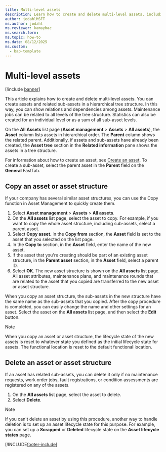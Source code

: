 ```yaml
---
title: Multi-level assets
description: Learn how to create and delete multi-level assets, including outlines on copying assets and asset structures and deleting asset structures.
author: jodahlMSFT
ms.author: jodahl
ms.reviewer: kamaybac
ms.search.form:
ms.topic: how-to
ms.date: 08/12/2025
ms.custom:
  - bap-template
---
```


# Multi-level assets

[!include [banner](../../includes/banner.md)]

This article explains how to create and delete multi-level assets. You can create assets and related sub-assets in a hierarchical tree structure. In this way, you can show relations and dependencies among assets. Maintenance jobs can be related to all levels of the tree structure. Statistics can also be created for an individual level or as a sum of all sub-asset levels.

On the **All Assets** list page (**Asset management** \> **Assets** \> **All assets**), the **Asset** column lists assets in hierarchical order. The **Parent** column shows the related parent. Additionally, if assets and sub-assets have already been created, the **Asset tree** section in the **Related information** pane shows the assets in a tree structure.

For information about how to create an asset, see [Create an asset](../objects/create-an-object.md). To create a sub-asset, select the parent asset in the **Parent** field on the **General** FastTab.

## Copy an asset or asset structure

If your company has several similar asset structures, you can use the Copy function in Asset Management to quickly create them.

1. Select **Asset management** \> **Assets** \> **All assets**.
1. On the **All assets** list page, select the asset to copy. For example, if you want to copy the whole asset structure, including sub-assets, select a parent asset.
1. Select **Copy asset**. In the **Copy from** section, the **Asset** field is set to the asset that you selected on the list page.
1. In the **Copy to** section, in the **Asset** field, enter the name of the new asset.
1. If the asset that you're creating should be part of an existing asset structure, in the **Parent asset** section, in the **Asset** field, select a parent ID.
1. Select **OK**. The new asset structure is shown on the **All assets** list page. All asset attributes, maintenance plans, and maintenance rounds that are related to the asset that you copied are transferred to the new asset or asset structure.

When you copy an asset structure, the sub-assets in the new structure have the same name as the sub-assets that you copied. After the copy procedure is completed, you can easily change the name and other settings for an asset. Select the asset on the **All assets** list page, and then select the **Edit** button.

> [!NOTE]
> When you copy an asset or asset structure, the lifecycle state of the new assets is reset to whatever state you defined as the initial lifecycle state for assets. The functional location is reset to the default functional location.

## Delete an asset or asset structure

If an asset has related sub-assets, you can delete it only if no maintenance requests, work order jobs, fault registrations, or condition assessments are registered on any of the assets.

1. On the **All assets** list page, select the asset to delete.
1. Select **Delete**.

> [!NOTE]
> If you can't delete an asset by using this procedure, another way to handle deletion is to set up an asset lifecycle state for this purpose. For example, you can set up a **Scrapped** or **Deleted** lifecycle state on the **Asset lifecycle states** page.

[!INCLUDE[footer-include](../../../includes/footer-banner.md)]
